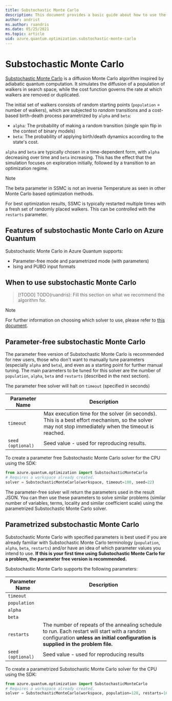 ```yaml
---
title: Substochastic Monte Carlo
description: This document provides a basic guide about how to use the Substochastic Monte Carlo solver in Azure Quantum.
author: andrist
ms.author: ruandris
ms.date: 05/25/2021
ms.topic: article
uid: azure.quantum.optimization.substochastic-monte-carlo
---
```


# Substochastic Monte Carlo 

[Substochastic Monte Carlo](https://arxiv.org/pdf/1607.03389.pdf) is a
diffusion Monte Carlo algorithm inspired by adiabatic quantum computation.
It simulates the diffusion of a population of walkers in search space, while
the cost function governs the rate at which walkers are removed or duplicated.

The initial set of walkers consists of random starting points
(`population` = number of walkers), which are subjected to *random* transitions
and a cost-based birth-death process parametrized by `alpha` and `beta`:

  * `alpha`: The probability of making a random transition (single spin flip
    in the context of binary models)
  * `beta`: The probability of applying birth/death dynamics according to the
    state's cost.

`alpha` and `beta` are typically chosen in a time-dependent form, with `alpha`
decreasing over time and `beta` increasing. This has the effect that the
simulation focuses on exploration initially, followed by a transition to an
optimization regime.

> [!NOTE]
> The beta parameter in SSMC is not an inverse Temperature as seen in other
> Monte Carlo based optimization methods.

For best optimization results, SSMC is typically restarted multiple times with
a fresh set of randomly placed walkers. This can be controlled with the
`restarts` parameter.

## Features of substochastic Monte Carlo on Azure Quantum

Substochastic Monte Carlo in Azure Quantum supports:

- Parameter-free mode and parametrized mode (with parameters)
- Ising and PUBO input formats

## When to use substochastic Monte Carlo

> [!TODO]
> TODO(ruandris): Fill this section on what we recommend the algorithm for.

> [!NOTE]
> For further information on choosing which solver to use, please refer to
> [this document](xref:microsoft.quantum.optimization.choose-solver).

## Parameter-free substochastic Monte Carlo

The parameter free version of Substochastic Monte Carlo is recommended for new
users, those who don't want to manually tune parameters (especially `alpha` and `beta`), and
even as a starting point for further manual tuning. The main parameters to be
tuned for this solver are the number of `population`, `alpha`, `beta` and `restarts`
(described in the next section).

The parameter free solver will halt on `timeout` (specified in seconds)

| Parameter Name | Description |
|----------------|-------------|
| `timeout` | Max execution time for the solver (in seconds). This is a best effort mechanism, so the solver may not stop immediately when the timeout is reached.|
| `seed (optional)` | Seed value - used for reproducing results. |

To create a parameter free Substochastic Monte Carlo solver for the CPU using the SDK:

```python
from azure.quantum.optimization import SubstochasticMonteCarlo
# Requires a workspace already created.
solver = SubstochasticMonteCarlo(workspace, timeout=100, seed=22)
```

The parameter-free solver will return the parameters used in the result JSON.
You can then use these parameters to solve similar problems (similar number of
variables, terms, locality and similar coefficient scale) using the
parametrized Substochastic Monte Carlo solver.

## Parametrized substochastic Monte Carlo

Substochastic Monte Carlo with specified parameters is best used if you are
already familiar with Substochastic Monte Carlo terminology (`population`,
`alpha`, `beta`, `restarts`) and/or have an idea of which parameter values you
intend to use. **If this is your first time using Substochastic Monte Carlo for
a problem, the parameter free version is recommended.**

Substochastic Monte Carlo supports the following parameters:

| Parameter Name | Description |
|----------------|-------------|
| `timeout`      | |
| `population`   | |
| `alpha`        | |
| `beta`         | |
| `restarts`     | The number of repeats of the annealing schedule to run. Each restart will start with a random configuration **unless an initial configuration is supplied in the problem file.** |
| `seed (optional)`                 | Seed value - used for reproducing results |

To create a parametrized Substochastic Monte Carlo solver for the CPU using the SDK:

```python
from azure.quantum.optimization import SubstochasticMonteCarlo
# Requires a workspace already created.
solver = SubstochasticMonteCarlo(workspace, population=128, restarts=100, seed=42)
```
